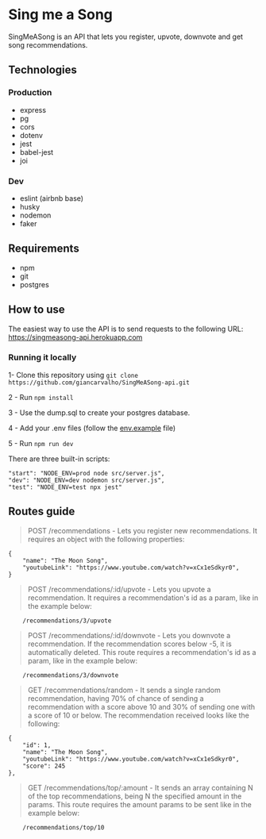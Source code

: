 # Sing me a Song

SingMeASong is an API that lets you register, upvote, downvote and get song recommendations.

## Technologies

### Production
- express
- pg 
- cors
- dotenv
- jest 
- babel-jest
- joi

### Dev
- eslint (airbnb base)
- husky
- nodemon
- faker


## Requirements

- npm
- git
- postgres

## How to use

The easiest way to use the API is to send requests to the following URL: https://singmeasong-api.herokuapp.com

### Running it locally

1- Clone this repository using ```git clone https://github.com/giancarvalho/SingMeASong-api.git```

2 - Run ```npm install``` 

3 - Use the dump.sql to create your postgres database.

4 - Add your .env files (follow the [env.example](https://github.com/giancarvalho/SingMeASong-api/blob/d55045a995fb8886c6546082c8914cd3b014bbb1/.env.example) file)

5 - Run ```npm run dev```

There are three built-in scripts:

    "start": "NODE_ENV=prod node src/server.js",
    "dev": "NODE_ENV=dev nodemon src/server.js",
    "test": "NODE_ENV=test npx jest"

## Routes guide

> POST /recommendations - Lets you register new recommendations. It requires an object with the following properties:

```
{
	"name": "The Moon Song",
	"youtubeLink": "https://www.youtube.com/watch?v=xCx1eSdkyr0",
}
```


> POST /recommendations/:id/upvote - Lets you upvote a recommendation. It requires a recommendation's id as a param, like in the example below:

```
	/recommendations/3/upvote
```


> POST /recommendations/:id/downvote - Lets you downvote a recommendation. If the recommendation scores below -5, it is automatically deleted. This route requires a recommendation's id as a param, like in the example below:

```
	/recommendations/3/downvote
```


> GET /recommendations/random - It sends a single random recommendation, having 70% of chance of sending a recommendation with a score above 10 and 30% of sending one with a score of 10 or below. The recommendation received looks like the following:

```
{
	"id": 1,
	"name": "The Moon Song",
	"youtubeLink": "https://www.youtube.com/watch?v=xCx1eSdkyr0",
	"score": 245
},
```


> GET /recommendations/top/:amount - It sends an array containing N of the top recommendations, being N the specified amount in the params. This route requires the amount params to be sent like in the example below:

```
	/recommendations/top/10
```
